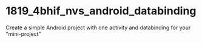 # 1819_4bhif_nvs_android_databinding
Create a simple Android project with one activity and databinding for your "mini-project"
